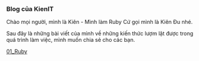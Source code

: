 ### Blog của KienIT

Chào mọi người, mình là Kiên - Mình làm Ruby
Cứ gọi mình là Kiên Đu nhé.

Sau đây là những bài viết của mình về những kiến thức lượm lặt được trong quá trình làm việc, mình muốn chia sẻ cho các bạn.

[01_Ruby](/articles/ruby/01_hello_world)
